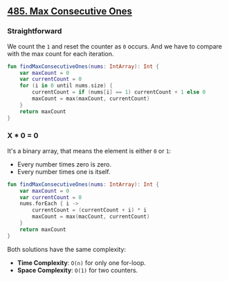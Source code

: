 ## [485. Max Consecutive Ones](https://leetcode.com/problems/max-consecutive-ones/)

### Straightforward
We count the `1` and reset the counter as `0` occurs. And we have to compare with the max count for each iteration.

```kotlin
fun findMaxConsecutiveOnes(nums: IntArray): Int {
    var maxCount = 0
    var currentCount = 0
    for (i in 0 until nums.size) {
        currentCount = if (nums[i] == 1) currentCount + 1 else 0
        maxCount = max(maxCount, currentCount)
    }
    return maxCount
}
```

### X * 0 = 0
It's a binary array, that means the element is either `0` or `1`:
* Every number times zero is zero.
* Every number times one is itself.

```kotlin
fun findMaxConsecutiveOnes(nums: IntArray): Int {
    var maxCount = 0
    var currentCount = 0
    nums.forEach { i ->
        currentCount = (currentCount + i) * i
        maxCount = max(macCount, currentCount)
    }
    return maxCount
}
```

Both solutions have the same complexity:
* **Time Complexity**: `O(n)` for only one for-loop.
* **Space Complexity**: `O(1)` for two counters.